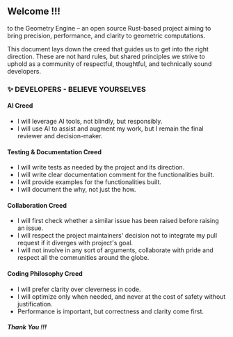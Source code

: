 ## Welcome !!!
to the Geometry Engine – an open source Rust-based project aiming to bring precision, performance, and clarity to geometric computations.

This document lays down the creed that guides us to get into the right direction. These are not hard rules, but shared principles we strive to uphold as a community of respectful, thoughtful, and technically sound developers.

### ✨ DEVELOPERS - BELIEVE YOURSELVES
#### AI Creed
  * I will leverage AI tools, not blindly, but responsibly.
  * I will use AI to assist and augment my work, but I remain the final reviewer and decision-maker.

#### Testing & Documentation Creed
  * I will write tests as needed by the project and its direction.
  * I will write clear documentation comment for the functionalities built.
  * I will provide examples for the functionalities built.
  * I will document the why, not just the how.
#### Collaboration Creed
  * I will first check whether a similar issue has been raised before raising an issue.
  * I will respect the project maintainers' decision not to integrate my pull request if it diverges with project's goal.
  * I will not involve in any sort of arguments, collaborate with pride and respect all the communities around the globe.

#### Coding Philosophy Creed
  * I will prefer clarity over cleverness in code.
  * I will optimize only when needed, and never at the cost of safety without justification.
  * Performance is important, but correctness and clarity come first.


##### Thank You !!!
